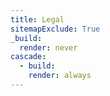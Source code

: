 ```yaml
---
title: Legal
sitemapExclude: True
_build:
  render: never
cascade:
  - build:
    render: always
---
```

